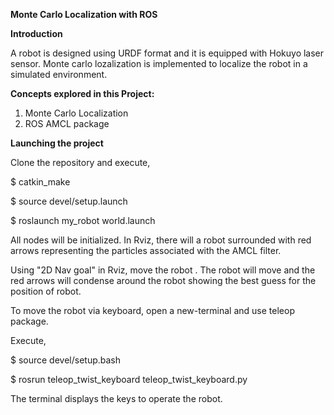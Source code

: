 **Monte Carlo Localization with ROS**


**Introduction**


A robot is designed using URDF format and it is equipped with Hokuyo laser sensor. Monte carlo lozalization is implemented to localize the robot in a simulated environment.

**Concepts explored in this Project:**

1. Monte Carlo Localization
2. ROS AMCL package

**Launching the project**

Clone the repository and execute,

$ catkin_make

$ source devel/setup.launch

$ roslaunch my_robot world.launch

All nodes will be initialized. In Rviz, there will a robot surrounded with red arrows representing the particles associated with the AMCL filter.

Using "2D Nav goal" in Rviz, move the robot . The robot will move and the red arrows will condense around the robot showing the best guess for the position of robot.


To move the robot via keyboard, open a new-terminal and use teleop package.

Execute,

$ source devel/setup.bash

$ rosrun teleop_twist_keyboard teleop_twist_keyboard.py

The terminal displays the keys to operate the robot.
